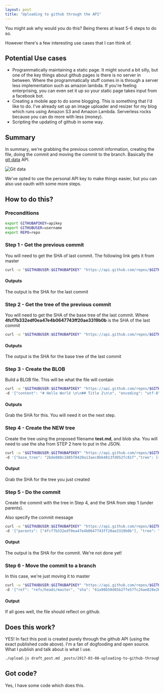 ```yaml
---
layout: post
title: "Uploading to github through the API"
---
```


You might ask why would you do this? Being theres at least 5-6 steps to do so.

However there's a few interesting use cases that I can think of.

## Potential Use cases

* Programmatically maintaining a static page. It might sound a bit silly, but one of the key things about github pages is there is no server in between. Where the programmatically stuff comes in is through a server less implementation such as amazon lambda. If you're feeling enterprising, you can even set it up so your static page takes input from a facebook bot.
* Creating a mobile app to do some blogging. This is something that I'd like to do. I've already set up an image uploader and resizer for my blog which runs using Amazon S3 and Amazon Lambda. Serverless rocks because you can do more with less (money).
* Scripting the updating of github in some way.

## Summary

In summary, we're grabbing the previous commit information, creating the file, doing the commit and moving the commit to the branch. Basically the [git data](https://developer.github.com/v3/git/) API.

![Git data](https://git-scm.com/figures/18333fig0904-tn.png)

We've opted to use the personal API key to make things easier, but you can also use oauth with some more steps.


## How to do this?

### Preconditions

```bash
export GITHUBAPIKEY=apikey
export GITHUBUSER=username
export REPO=repo
```

### Step 1 - Get the previous commit

You will need to get the SHA of last commit. The following link gets it from master

```bash
curl -u "$GITHUBUSER:$GITHUBAPIKEY" "https://api.github.com/repos/$GITHUBUSER/$REPO/git/refs/heads/master"
```

#### Outputs

The output is the SHA for the last commit

### Step 2 - Get the tree of the previous commit

You will need to get the SHA of the base tree of the last commit. Where **4fcf7b332edf0ea47e4b0647743ff20ae3319b0b** is the SHA of the last commit

```bash
curl -u "$GITHUBUSER:$GITHUBAPIKEY" "https://api.github.com/repos/$GITHUBUSER/$REPO/git/commits/4fcf7b332edf0ea47e4b0647743ff20ae3319b0b"
```

#### Outputs

The output is the SHA for the base tree of the last commit

### Step 3 - Create the BLOB

Build a BLOB file. This will be what the file will contain

```bash
curl -u "$GITHUBUSER:$GITHUBAPIKEY" "https://api.github.com/repos/$GITHUBUSER/$REPO/git/blobs" -X POST \
-d '{"content": "# Hello World \n\n## Title 2\n\n", "encoding": "utf-8"}'
```

#### Outputs

Grab the SHA for this. You will need it on the next step.

### Step 4 - Create the NEW tree

Create the tree using the proposed filename **test.md**, and blob sha. You will need to use the sha from STEP 2 here to put in the JSON.

```bash
curl -u "$GITHUBUSER:$GITHUBAPIKEY" "https://api.github.com/repos/$GITHUBUSER/$REPO/git/trees" -X POST \
-d '{"base_tree": "2bde088c1885f8420a13aec8b64813fd952fc81f","tree": [{"path": "test.md", "mode": "100644", "type": "blob", "sha": "86d7a63ee2b93d3b7ea31cea733754533fef67ad"}]}'
```

#### Output

Grab the SHA for the tree you just created


### Step 5 - Do the commit

Create the commit with the tree in Step 4, and the SHA from step 1 (under parents).

Also specify the commit message

```bash
curl -u "$GITHUBUSER:$GITHUBAPIKEY" "https://api.github.com/repos/$GITHUBUSER/$REPO/git/commits" -X POST \
-d '{"parents": ["4fcf7b332edf0ea47e4b0647743ff20ae3319b0b"], "tree": "4d89626b8cf25e5487983162f563c7df2e3c362f", "message": "Update the file"}'
```

#### Output

The output is the SHA for the commit. We're not done yet!

### Step 6 - Move the commit to a branch

In this case, we're just moving it to master

```bash
curl -u "$GITHUBUSER:$GITHUBAPIKEY" "https://api.github.com/repos/$GITHUBUSER/$REPO/git/refs/heads/master" -X POST \
-d '{"ref": "refs/heads/master", "sha": "61a98b50d65b2ffe57fc24ae828e2695b0d24457"}'
```

#### Output

If all goes well, the file should reflect on github.

## Does this work?

YES! In fact this post is created purely through the github API (using the exact published code above). I'm a fan of dogfooding and open source. What I publish and talk about is what I use.

```bash
./upload.js draft_post.md _posts/2017-03-08-uploading-to-github-through-the-API.md
```

## Got code?

Yes, I have some code which does this.

<script src="https://gist.github.com/nolim1t/7cf664ace50fc3b03740d1b9ad0ae8fc.js"></script>
